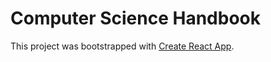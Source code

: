 # Computer Science Handbook

This project was bootstrapped with [Create React App](https://github.com/facebook/create-react-app).
